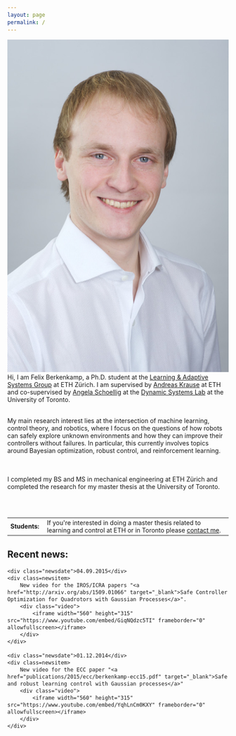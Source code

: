 ```yaml
---
layout: page
permalink: /
---
```


<div style="float:left;">
    <img class="portrait" src="/assets/img/portrait.jpg" alt="Felix Berkenkamp">
</div>
    
<div>
Hi, I am Felix Berkenkamp, a Ph.D. student at the <a href="http://las.ethz.ch" target="_blank">Learning &amp; Adaptive Systems Group</a> at ETH Zürich. 
I am supervised by <a href="http://las.ethz.ch/krausea.html" target="_blank">Andreas Krause</a> at ETH and co-supervised by <a href="http://www.dynsyslab.org/prof-angela-schoellig/" target="_blank">Angela Schoellig</a> at the <a href="http://www.dynsyslab.org" target="_blank">Dynamic Systems Lab</a> at the University of Toronto.
<br><br>

My main research interest lies at the intersection of machine learning, control theory, and robotics, where I focus on the questions of how robots can safely explore unknown environments and how they can improve their controllers without failures.
        In particular, this currently involves topics around Bayesian optimization, robust control, and reinforcement learning.

<br><br>
I completed my BS and MS in mechanical engineering at ETH Zürich and completed the research for my master thesis at the University of Toronto.

<br><br>
<table><tr>
    <td> <b>Students:&nbsp;</b> </td>
    <td>If you're interested in doing a master thesis related to learning and control at ETH or in Toronto please <a href="contact.php">contact me</a>.
</tr></table> 
</div>
    
</div>
    

    
<div class="news">
    <h2>Recent news:</h2>
    
    <div class="newsdate">04.09.2015</div>
    <div class=newsitem>
        New video for the IROS/ICRA papers "<a href="http://arxiv.org/abs/1509.01066" target="_blank">Safe Controller Optimization for Quadrotors with Gaussian Processes</a>".
        <div class="video">
            <iframe width="560" height="315" src="https://www.youtube.com/embed/GiqNQdzc5TI" frameborder="0" allowfullscreen></iframe>
        </div>
    </div>
    
    <div class="newsdate">01.12.2014</div>
    <div class=newsitem>
        New video for the ECC paper "<a href="publications/2015/ecc/berkenkamp-ecc15.pdf" target="_blank">Safe and robust learning control with Gaussian processes</a>"
        <div class="video">
            <iframe width="560" height="315" src="https://www.youtube.com/embed/YqhLnCm0KXY" frameborder="0" allowfullscreen></iframe>
        </div>
    </div>
</div>
    
<script>
    // Scale videos according to zoom
    $(".video").fitVids();
</script>
